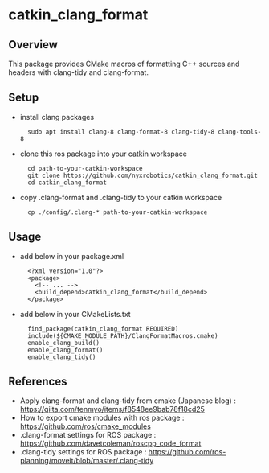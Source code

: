 # catkin_clang_format
## Overview
This package provides CMake macros of formatting C++ sources and headers with clang-tidy and clang-format.


## Setup
- install clang packages

        sudo apt install clang-8 clang-format-8 clang-tidy-8 clang-tools-8

- clone this ros package into your catkin workspace

        cd path-to-your-catkin-workspace
        git clone https://github.com/nyxrobotics/catkin_clang_format.git
        cd catkin_clang_format

- copy .clang-format and .clang-tidy to your catkin workspace

        cp ./config/.clang-* path-to-your-catkin-workspace

## Usage
- add below in your package.xml

        <?xml version="1.0"?>
        <package>
          <!-- ... -->
          <build_depend>catkin_clang_format</build_depend>
        </package>

- add below in your CMakeLists.txt

        find_package(catkin_clang_format REQUIRED)
        include(${CMAKE_MODULE_PATH}/ClangFormatMacros.cmake)
        enable_clang_build()
        enable_clang_format()
        enable_clang_tidy()


## References
- Apply clang-format and clang-tidy from cmake (Japanese blog) : https://qiita.com/tenmyo/items/f8548ee9bab78f18cd25
- How to export cmake modules with ros package : https://github.com/ros/cmake_modules  
- .clang-format settings for ROS package : https://github.com/davetcoleman/roscpp_code_format  
- .clang-tidy settings for ROS package : https://github.com/ros-planning/moveit/blob/master/.clang-tidy  